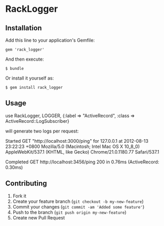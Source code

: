 # RackLogger

## Installation

Add this line to your application's Gemfile:

    gem 'rack_logger'

And then execute:

    $ bundle

Or install it yourself as:

    $ gem install rack_logger

## Usage

  use RackLogger, LOGGER, {:label => "ActiveRecord", :class => ActiveRecord::LogSubscriber}

will generate two logs per request:

  Started GET "http://localhost:3000/ping" for 127.0.0.1 at 2012-08-13 23:22:23 +0800 Mozilla/5.0 (Macintosh; Intel Mac OS X 10_8_0) AppleWebKit/537.1 (KHTML, like Gecko) Chrome/21.0.1180.77 Safari/537.1

  Completed GET http://localhost:3456/ping 200 in 0.76ms (ActiveRecord: 0.30ms)

## Contributing

1. Fork it
2. Create your feature branch (`git checkout -b my-new-feature`)
3. Commit your changes (`git commit -am 'Added some feature'`)
4. Push to the branch (`git push origin my-new-feature`)
5. Create new Pull Request
